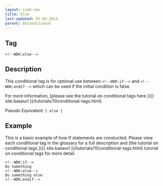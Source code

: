 ```yaml
---
layout: side-nav
title: Else
last-updated: 01-03-2013
parent: 02conditional
---
```



## Tag
`<!--WDK:else-->`

## Description

This conditional tag is for optional use between `<!--WDK:if-->` and `<!--WDK:endif-->` which can be used if the initial condition is false.

For more information, [please see the tutorial on conditional tags here.]({{ site.baseurl }}/tutorials/10conditional-tags.html)

Pseudo Equivalent:
`} else {`

## Example
This is a basic example of how If statements are constucted. Please view each conditional tag in the glossary for a full description and [the tutorial on conditional tags.]({{ site.baseurl }}/tutorials/10conditional-tags.html) tutorial on conditional tags for more detail.

~~~
<!--WDK:if-->
Do Something
<!--WDK:else-->
Do something else
<!--WDK:endif-->
~~~
